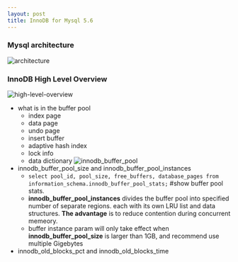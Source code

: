 ```yaml
---
layout: post
title: InnoDB for Mysql 5.6
---
```


### Mysql architecture
![architecture](http://p0iombi30.bkt.clouddn.com/Custom-engine-overview.png)


### InnoDB High Level Overview
![high-level-overview](http://p0iombi30.bkt.clouddn.com/innodbHigh-level%20Overview.png)
- what is in the buffer pool
  - index page 
  - data page
  - undo page
  - insert buffer
  - adaptive hash index
  - lock info
  - data dictionary
![innodb_buffer_pool](http://p0iombi30.bkt.clouddn.com/innodb%20buffer%20pool%202017-12-08%201.46.27.png)
- innodb_buffer_pool_size and innodb_buffer_pool_instances
  - `select pool_id, pool_size, free_buffers, database_pages from information_schema.innodb_buffer_pool_stats;` #show buffer pool stats.
  - **innodb_buffer_pool_instances** divides the buffer pool into specified number of separate regions. each with its own LRU list and data structures. **The advantage** is to reduce contention during concurrent memeory.
  - buffer instance param will only take effect when **innodb_buffer_pool_size** is larger than 1GB, and recommend use multiple Gigebytes 
- innodb_old_blocks_pct and innodb_old_blocks_time
